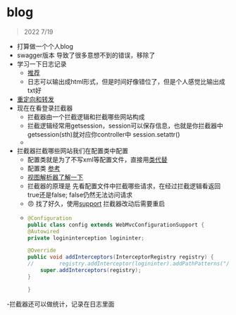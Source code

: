 # blog
> 2022 7/19
- 打算做一个个人blog 
- swagger版本 导致了很多意想不到的错误，移除了
- 学习一下日志记录
  - [推荐](https://blog.csdn.net/qq_35787138/article/details/81009056)
  -  日志可以输出成html形式，但是时间好像错位了，但是个人感觉比输出成txt好
-  [重定向和转发]( https://www.bilibili.com/video/BV1vt4y1i7Vy?spm_id_from=333.337.search-card.all.click&vd_source=afdbe5eeb7dd29283083f0417f15b5d0)
- 现在在看登录拦截器
  - 拦截器由一个拦截逻辑和拦截哪些网站构成
  - 拦截逻辑经常用getsession，session可以保存信息，也就是你拦截器中getsession(sth)就对应你controller中 session.setattr()
  - 
- 拦截器拦截哪些网站我们在配置类中配置 
  - 配置类就是为了不写xml等配置文件，直接用[类代替](https://blog.csdn.net/qq_43203949/article/details/118762655)
  - 配置类 [参考](https://blog.csdn.net/weixin_45433031/article/details/121846207)
  - [视图解析器了解一下](https://blog.csdn.net/JerryWu666/article/details/116498075)
  - 拦截器的原理是 先看配置文件中拦截哪些请求，在经过拦截逻辑看返回 true还是false; false仍然无法访问请求
  - :angry: 找了好久，使用[support](https://blog.csdn.net/u012862619/article/details/81557779?ops_request_misc=%257B%2522request%255Fid%2522%253A%2522165822627116781790739227%2522%252C%2522scm%2522%253A%252220140713.130102334..%2522%257D&request_id=165822627116781790739227&biz_id=0&utm_medium=distribute.pc_search_result.none-task-blog-2~all~sobaiduend~default-1-81557779-null-null.142^v32^pc_rank_34,185^v2^control&utm_term=%E6%8B%A6%E6%88%AA%E5%99%A8%E6%97%A0%E6%95%88&spm=1018.2226.3001.4187) 拦截器改动后需要重启
  - ```java
    @Configuration
    public class config extends WebMvcConfigurationSupport {
    @Autowired
    private logininterception logininter;

    @Override
    public void addInterceptors(InterceptorRegistry registry) {
    //        registry.addInterceptor(logininter).addPathPatterns("/**");
        super.addInterceptors(registry);
    }

    }

-拦截器还可以做统计，记录在日志里面

































